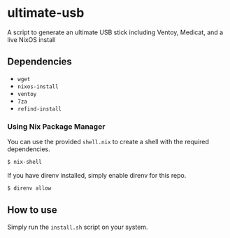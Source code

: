 # ultimate-usb
A script to generate an ultimate USB stick including Ventoy, Medicat, and a live NixOS install

## Dependencies
 - `wget`
 - `nixos-install`
 - `ventoy`
 - `7za`
 - `refind-install`

### Using Nix Package Manager

You can use the provided `shell.nix` to create a shell with the required
 dependencies.
```sh
$ nix-shell
```

If you have direnv installed, simply enable direnv for this repo.
```sh
$ direnv allow
```

## How to use
Simply run the `install.sh` script on your system.
